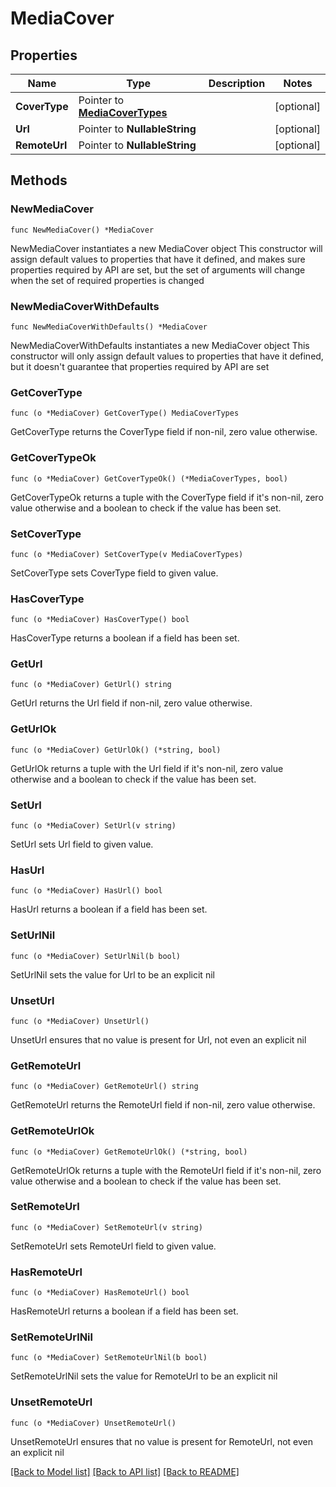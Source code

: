 # MediaCover

## Properties

Name | Type | Description | Notes
------------ | ------------- | ------------- | -------------
**CoverType** | Pointer to [**MediaCoverTypes**](MediaCoverTypes.md) |  | [optional] 
**Url** | Pointer to **NullableString** |  | [optional] 
**RemoteUrl** | Pointer to **NullableString** |  | [optional] 

## Methods

### NewMediaCover

`func NewMediaCover() *MediaCover`

NewMediaCover instantiates a new MediaCover object
This constructor will assign default values to properties that have it defined,
and makes sure properties required by API are set, but the set of arguments
will change when the set of required properties is changed

### NewMediaCoverWithDefaults

`func NewMediaCoverWithDefaults() *MediaCover`

NewMediaCoverWithDefaults instantiates a new MediaCover object
This constructor will only assign default values to properties that have it defined,
but it doesn't guarantee that properties required by API are set

### GetCoverType

`func (o *MediaCover) GetCoverType() MediaCoverTypes`

GetCoverType returns the CoverType field if non-nil, zero value otherwise.

### GetCoverTypeOk

`func (o *MediaCover) GetCoverTypeOk() (*MediaCoverTypes, bool)`

GetCoverTypeOk returns a tuple with the CoverType field if it's non-nil, zero value otherwise
and a boolean to check if the value has been set.

### SetCoverType

`func (o *MediaCover) SetCoverType(v MediaCoverTypes)`

SetCoverType sets CoverType field to given value.

### HasCoverType

`func (o *MediaCover) HasCoverType() bool`

HasCoverType returns a boolean if a field has been set.

### GetUrl

`func (o *MediaCover) GetUrl() string`

GetUrl returns the Url field if non-nil, zero value otherwise.

### GetUrlOk

`func (o *MediaCover) GetUrlOk() (*string, bool)`

GetUrlOk returns a tuple with the Url field if it's non-nil, zero value otherwise
and a boolean to check if the value has been set.

### SetUrl

`func (o *MediaCover) SetUrl(v string)`

SetUrl sets Url field to given value.

### HasUrl

`func (o *MediaCover) HasUrl() bool`

HasUrl returns a boolean if a field has been set.

### SetUrlNil

`func (o *MediaCover) SetUrlNil(b bool)`

 SetUrlNil sets the value for Url to be an explicit nil

### UnsetUrl
`func (o *MediaCover) UnsetUrl()`

UnsetUrl ensures that no value is present for Url, not even an explicit nil
### GetRemoteUrl

`func (o *MediaCover) GetRemoteUrl() string`

GetRemoteUrl returns the RemoteUrl field if non-nil, zero value otherwise.

### GetRemoteUrlOk

`func (o *MediaCover) GetRemoteUrlOk() (*string, bool)`

GetRemoteUrlOk returns a tuple with the RemoteUrl field if it's non-nil, zero value otherwise
and a boolean to check if the value has been set.

### SetRemoteUrl

`func (o *MediaCover) SetRemoteUrl(v string)`

SetRemoteUrl sets RemoteUrl field to given value.

### HasRemoteUrl

`func (o *MediaCover) HasRemoteUrl() bool`

HasRemoteUrl returns a boolean if a field has been set.

### SetRemoteUrlNil

`func (o *MediaCover) SetRemoteUrlNil(b bool)`

 SetRemoteUrlNil sets the value for RemoteUrl to be an explicit nil

### UnsetRemoteUrl
`func (o *MediaCover) UnsetRemoteUrl()`

UnsetRemoteUrl ensures that no value is present for RemoteUrl, not even an explicit nil

[[Back to Model list]](../README.md#documentation-for-models) [[Back to API list]](../README.md#documentation-for-api-endpoints) [[Back to README]](../README.md)


